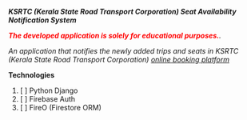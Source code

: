 **_KSRTC (Kerala State Road Transport Corporation) Seat Availability Notification System_**

_**<span style="color:red">The developed application is solely for educational purposes.</span>**._ 

_An application that notifies the newly added trips and seats in KSRTC (Kerala State Road Transport Corporation) [online booking platform](https://online.keralartc.com/oprs-web/)_


**Technologies**
1. [ ] Python Django
2. [ ] Firebase Auth
3. [ ] FireO (Firestore ORM)